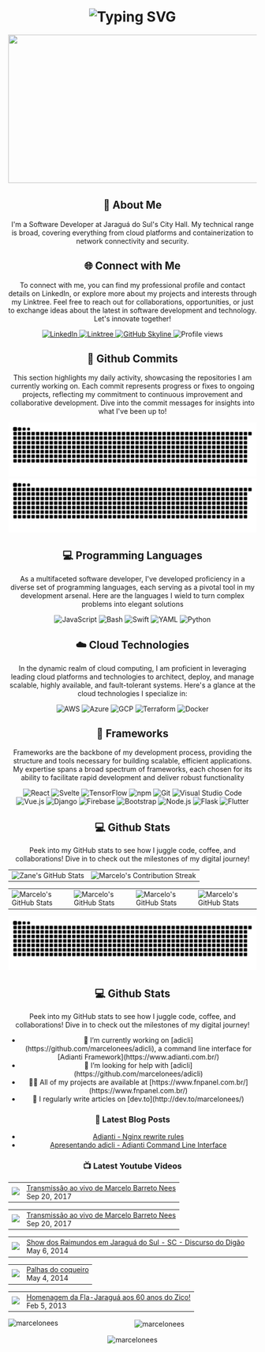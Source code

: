 <div align="center">
    <h1>
        <img src="https://readme-typing-svg.herokuapp.com?font=Jetbrains+mono&size=40&duration=3000&color=33FF33&center=true&vCenter=true&width=435&lines=Hey..+I'm+Marcelo;This+is..;..my+Github..;" alt="Typing SVG"/>
    </h1>
    <p><img src="https://media.giphy.com/media/dWesBcTLavkZuG35MI/giphy.gif" width="600" height="300"/></p>
</div>

<div align="center">
    <h2>🚀 About Me</h2>
    <!-- <p><img src="termina-gh.gif" alt="Terminal GH GIF" /></p> -->
    <p>I'm a Software Developer at Jaraguá do Sul's City Hall. My technical range is broad, covering everything from cloud platforms and containerization to network connectivity and security.</p>
</div>

<div align="center">
<h2 align="center" class="section-heading">🌐 Connect with Me</h2>
<p> To connect with me, you can find my professional profile and contact details on LinkedIn, or explore more about my projects and interests through my Linktree. Feel free to reach out for collaborations, opportunities, or just to exchange ideas about the latest in software development and technology. Let's innovate together! </p>
<div align="center">
  <a href="https://www.linkedin.com/in/marcelo-nees">
    <img src="https://img.shields.io/badge/MarceloNees-0077B5?style=for-the-badge&logo=linkedin&logoColor=white" alt="LinkedIn"/>
  </a>
  <a href="https://linktr.ee/marcelonees">
    <img src="https://img.shields.io/badge/Linktree-39E09B?style=for-the-badge&logo=Linktree&logoColor=white" alt="Linktree"/>
  </a>
<a href="https://github.com/marcelonees/marcelonees" target="_blank">
    <img src="https://img.shields.io/badge/View%20on%20GitHub-%230077B5.svg?&style=for-the-badge&logo=github&logoColor=white" alt="GitHub Skyline"/>
</a>
<img src="https://komarev.com/ghpvc/?username=marcelonees&style=for-the-badge" alt="Profile views" />
</div>

<div align="center">
  <h2>🚀 Github Commits</h2>
    <p>This section highlights my daily activity, showcasing the repositories I am currently working on. Each commit represents progress or fixes to ongoing projects, reflecting my commitment to continuous improvement and collaborative development. Dive into the commit messages for insights into what I've been up to!</p>
    <img src="https://raw.githubusercontent.com/marcelonees/marcelonees/output/github-contribution-grid-snake-dark.svg#gh-dark-mode-only" alt="GitHub Contribution Grid Snake Animation Dark Mode"/>
    <img src="https://raw.githubusercontent.com/marcelonees/marcelonees/output/github-contribution-grid-snake.svg#gh-light-mode-only" alt="GitHub Contribution Grid Snake Animation Light Mode"/>
</div>

<h2 align="center" class="section-heading">💻 Programming Languages</h2>
<p> As a multifaceted software developer, I've developed proficiency in a diverse set of programming languages, each serving as a pivotal tool in my development arsenal. Here are the languages I wield to turn complex problems into elegant solutions</p>
<div align="center">
  <img src="https://img.shields.io/badge/JavaScript-F7DF1E?style=for-the-badge&logo=javascript&logoColor=black" alt="JavaScript"/>
  <img src="https://img.shields.io/badge/Bash-4EAA25?style=for-the-badge&logo=gnu-bash&logoColor=white" alt="Bash"/>
  <img src="https://img.shields.io/badge/Php-FA7343?style=for-the-badge&logo=php&logoColor=white" alt="Swift"/>
  <img src="https://img.shields.io/badge/YAML-0A0A0A?style=for-the-badge" alt="YAML"/>
  <img src="https://img.shields.io/badge/Python-3776AB?style=for-the-badge&logo=python&logoColor=white" alt="Python"/>
</div>

<h2 align="center" class="section-heading">☁️ Cloud Technologies</h2>
<p>In the dynamic realm of cloud computing, I am proficient in leveraging leading cloud platforms and technologies to architect, deploy, and manage scalable, highly available, and fault-tolerant systems. Here's a glance at the cloud technologies I specialize in:</p>
<div align="center">
  <img src="https://img.shields.io/badge/AWS-FF9900?style=for-the-badge&logo=amazonaws&logoColor=white" alt="AWS" />
  <img src="https://img.shields.io/badge/Azure-0089D6?style=for-the-badge&logo=microsoftazure&logoColor=white" alt="Azure"/>
  <img src="https://img.shields.io/badge/GCP-4285F4?style=for-the-badge&logo=googlecloud&logoColor=white" alt="GCP"/>
  <img src="https://img.shields.io/badge/Terraform-623CE4?style=for-the-badge&logo=terraform&logoColor=white" alt="Terraform"/>
  <img src="https://img.shields.io/badge/Docker-2496ED?style=for-the-badge&logo=docker&logoColor=white" alt="Docker"/>
</div>

<h2 align="center" class="section-heading">🔧 Frameworks</h2>
<p>Frameworks are the backbone of my development process, providing the structure and tools necessary for building scalable, efficient applications. My expertise spans a broad spectrum of frameworks, each chosen for its ability to facilitate rapid development and deliver robust functionality</p>
<div align="center">
  <img src="https://img.shields.io/badge/React-20232A?style=for-the-badge&logo=react&logoColor=61DAFB" alt="React"/>
  <img src="https://img.shields.io/badge/Svelte-FF3E00?style=for-the-badge&logo=svelte&logoColor=white" alt="Svelte"/>
  <img src="https://img.shields.io/badge/TensorFlow-FF6F00?style=for-the-badge&logo=tensorflow&logoColor=white" alt="TensorFlow"/>
  <img src="https://img.shields.io/badge/npm-CB3837?style=for-the-badge&logo=npm&logoColor=white" alt="npm"/>
  <img src="https://img.shields.io/badge/Git-F05032?style=for-the-badge&logo=git&logoColor=white" alt="Git"/>
  <img src="https://img.shields.io/badge/Visual%20Studio%20Code-007ACC?style=for-the-badge&logo=visualstudiocode&logoColor=white" alt="Visual Studio Code"/>
  <img src="https://img.shields.io/badge/Vue.js-4FC08D?style=for-the-badge&logo=vuedotjs&logoColor=white" alt="Vue.js"/>
  <img src="https://img.shields.io/badge/Django-092E20?style=for-the-badge&logo=django&logoColor=green" alt="Django"/>
  <img src="https://img.shields.io/badge/Firebase-FFCA28?style=for-the-badge&logo=firebase&logoColor=white" alt="Firebase"/>
  <img src="https://img.shields.io/badge/Bootstrap-7952B3?style=for-the-badge&logo=bootstrap&logoColor=white" alt="Bootstrap"/>
  <img src="https://img.shields.io/badge/Node.js-339933?style=for-the-badge&logo=nodedotjs&logoColor=white" alt="Node.js"/>
  <img src="https://img.shields.io/badge/Adianti-000000?style=for-the-badge&logo=php&logoColor=white" alt="Flask"/>
  <img src="https://img.shields.io/badge/Flutter-02569B?style=for-the-badge&logo=flutter&logoColor=white" alt="Flutter"/> 
</div>

<div align="center">
<h2 align="center" class="section-heading"> 💻 Github Stats</h2>
<p>Peek into my GitHub stats to see how I juggle code, coffee, and collaborations! Dive in to check out the milestones of my digital journey!</p>
 <table align="center" width="100%" height="100%" >
    <tr>
       <td><img style="border: none;" src="https://github-profile-summary-cards.vercel.app/api/cards/profile-details?username=marcelonees&theme=github_dark" alt="Zane's GitHub Stats"/></td>   
       <td><img style="border: none;" src="https://github-readme-streak-stats.herokuapp.com/?user=marcelonees&theme=merko" alt="Marcelo's Contribution Streak"/></td>
    </tr>
 </table>

 <table align="center" width="100%" height="100%" >
    <tr>
        <td><img style="border: none;" src="https://github-profile-summary-cards.vercel.app/api/cards/stats?username=marcelonees&theme=github_dark" alt="Marcelo's GitHub Stats"/></td>
        <td><img style="border: none;" src="https://github-profile-summary-cards.vercel.app/api/cards/productive-time?username=marcelonees&theme=github_dark&utcOffset=10" alt="Marcelo's GitHub Stats"/>
        <td><img style="border: none;" src="https://github-profile-summary-cards.vercel.app/api/cards/repos-per-language?username=marcelonees&theme=github_dark" alt="Marcelo's GitHub Stats"/></td>
        <td><img style="border: none;" src="https://github-profile-summary-cards.vercel.app/api/cards/most-commit-language?username=marcelonees&theme=github_dark" alt="Marcelo's GitHub Stats"/></td>
    </tr>
 </table>
</div>


![Snake animation](https://github.com/marcelonees/marcelonees/blob/output/github-contribution-grid-snake.svg)


<div align="center">
<h2 align="center" class="section-heading"> 💻 Github Stats</h2>
<p>Peek into my GitHub stats to see how I juggle code, coffee, and collaborations! Dive in to check out the milestones of my digital journey!</p>
    <ul>
        <li> 🔭 I’m currently working on [adicli](https://github.com/marcelonees/adicli), a command line interface for [Adianti Framework](https://www.adianti.com.br/)</li>
        <li> 🤝 I’m looking for help with [adicli](https://github.com/marcelonees/adicli)</li>
        <li> 👨‍💻 All of my projects are available at [https://www.fnpanel.com.br/](https://www.fnpanel.com.br/)</li>
        <li> 📝 I regularly write articles on [dev.to](http://dev.to/marcelonees/)</li>
    </ul>
</div>


### 📕 Latest Blog Posts
<!-- BLOG-POST-LIST:START -->
- [Adianti - Nginx rewrite rules](https://dev.to/marcelonees/adianti-nginx-rewrite-rules-553f)
- [Apresentando adicli - Adianti Command Line Interface](https://dev.to/marcelonees/apresentando-adicli-adianti-command-line-interface-3gg8)
<!-- BLOG-POST-LIST:END -->

### 📺 Latest Youtube Videos
<!-- YOUTUBE:START --><table><tr><td><a href="https://www.youtube.com/watch?v=3rbQgOwk6pY"><img width="140px" src="https://i.ytimg.com/vi/3rbQgOwk6pY/mqdefault.jpg"></a></td>
<td><a href="https://www.youtube.com/watch?v=3rbQgOwk6pY">Transmissão ao vivo de Marcelo Barreto Nees</a><br/>Sep 20, 2017</td></tr></table>
<table><tr><td><a href="https://www.youtube.com/watch?v=hpkrc0szIe0"><img width="140px" src="https://i.ytimg.com/vi/hpkrc0szIe0/mqdefault.jpg"></a></td>
<td><a href="https://www.youtube.com/watch?v=hpkrc0szIe0">Transmissão ao vivo de Marcelo Barreto Nees</a><br/>Sep 20, 2017</td></tr></table>
<table><tr><td><a href="https://www.youtube.com/watch?v=h6Whs7_avjw"><img width="140px" src="https://i.ytimg.com/vi/h6Whs7_avjw/mqdefault.jpg"></a></td>
<td><a href="https://www.youtube.com/watch?v=h6Whs7_avjw">Show dos Raimundos em Jaraguá do Sul - SC - Discurso do Digão</a><br/>May 6, 2014</td></tr></table>
<table><tr><td><a href="https://www.youtube.com/watch?v=4HC0QacoUCs"><img width="140px" src="https://i.ytimg.com/vi/4HC0QacoUCs/mqdefault.jpg"></a></td>
<td><a href="https://www.youtube.com/watch?v=4HC0QacoUCs">Palhas do coqueiro</a><br/>May 4, 2014</td></tr></table>
<table><tr><td><a href="https://www.youtube.com/watch?v=tzlPXHgIeek"><img width="140px" src="https://i.ytimg.com/vi/tzlPXHgIeek/mqdefault.jpg"></a></td>
<td><a href="https://www.youtube.com/watch?v=tzlPXHgIeek">Homenagem da Fla-Jaraguá aos 60 anos do Zico!</a><br/>Feb 5, 2013</td></tr></table>
<!-- YOUTUBE:END -->

<p>
    <img align="left" 
        src="https://github-readme-stats.vercel.app/api/top-langs?username=marcelonees&show_icons=true&locale=en&layout=compact" 
        alt="marcelonees" />
</p>

<p>&nbsp;
    <img align="center" 
        src="https://github-readme-stats.vercel.app/api?username=marcelonees&show_icons=true&locale=en" 
        alt="marcelonees" />
</p>

<p>
    <img align="center" 
        src="https://github-readme-streak-stats.herokuapp.com/?user=marcelonees&" 
        alt="marcelonees" />
</p>
